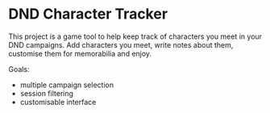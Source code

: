 # DND Character Tracker
This project is a game tool to help keep track of characters you meet in your DND campaigns.
Add characters you meet, write notes about them, customise them for memorabilia and enjoy.

Goals:
- multiple campaign selection
- session filtering
- customisable interface